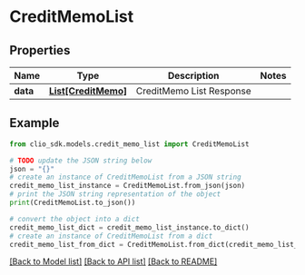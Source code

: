 # CreditMemoList


## Properties

Name | Type | Description | Notes
------------ | ------------- | ------------- | -------------
**data** | [**List[CreditMemo]**](CreditMemo.md) | CreditMemo List Response | 

## Example

```python
from clio_sdk.models.credit_memo_list import CreditMemoList

# TODO update the JSON string below
json = "{}"
# create an instance of CreditMemoList from a JSON string
credit_memo_list_instance = CreditMemoList.from_json(json)
# print the JSON string representation of the object
print(CreditMemoList.to_json())

# convert the object into a dict
credit_memo_list_dict = credit_memo_list_instance.to_dict()
# create an instance of CreditMemoList from a dict
credit_memo_list_from_dict = CreditMemoList.from_dict(credit_memo_list_dict)
```
[[Back to Model list]](../README.md#documentation-for-models) [[Back to API list]](../README.md#documentation-for-api-endpoints) [[Back to README]](../README.md)


